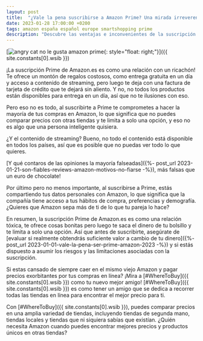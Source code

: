```yaml
---
layout: post
title:  "¿Vale la pena suscribirse a Amazon Prime? Una mirada irreverente, irónica y crítica"
date: 2023-01-28 17:00:00 +0200
tags: amazon españa español europe smartshopping prime
description: "Descubre las ventajas e inconvenientes de la suscripción Amazon Prime en España. Una mirada crítica y irónica sobre la entrega gratuita, el contenido de streaming y el costo de la suscripción."
---
```


[![angry cat no le gusta amazon prime](https://i.imgur.com/KipTeCcm.png){: style="float: right;"}]({{ site.constants[0].wsib }})

¡La suscripción Prime de Amazon.es es como una relación con un ricachón! Te ofrece un montón de regalos costosos, como entrega gratuita en un día y acceso a contenido de streaming, pero luego te deja con una factura de tarjeta de crédito que te dejará sin aliento. Y no, no todos los productos están disponibles para entrega en un día, así que no te ilusiones con eso.

Pero eso no es todo, al suscribirte a Prime te comprometes a hacer la mayoría de tus compras en Amazon, lo que significa que no puedes comparar precios con otras tiendas y te limita a solo una opción, y eso no es algo que una persona inteligente quisiera.

¿Y el contenido de streaming? Bueno, no todo el contenido está disponible en todos los países, así que es posible que no puedas ver todo lo que quieres.

[Y qué contaros de las opiniones la mayoría falseadas]({%- post_url 2023-01-21-son-fiables-reviews-amazon-motivos-no-fiarse -%}), más falsas que un euro de chocolate!

Por último pero no menos importante, al suscribirse a Prime, estás compartiendo tus datos personales con Amazon, lo que significa que la compañía tiene acceso a tus hábitos de compra, preferencias y demografía. ¿Quieres que Amazon sepa más de ti de lo que tu pareja lo hace?

En resumen, la suscripción Prime de Amazon.es es como una relación tóxica, te ofrece cosas bonitas pero luego te saca el dinero de tu bolsillo y te limita a solo una opción. Así que antes de suscribirte, asegúrate de [evaluar si realmente obtendrás suficiente valor a cambio de tu dinero]({%- post_url 2023-01-01-vale-la-pena-ser-prime-amazon-2023 -%}) y si estás dispuesto a asumir los riesgos y las limitaciones asociadas con la suscripción.

Si estas cansado de siempre caer en el mismo viejo Amazon y pagar precios exorbitantes por tus compras en línea? ¡Mira a [#WhereToBuy]({{ site.constants[0].wsib }}) como tu nuevo mejor amigo! [#WhereToBuy]({{ site.constants[0].wsib }}) es como tener un amigo que se dedica a recorrer todas las tiendas en línea para encontrar el mejor precio para ti.

Con [#WhereToBuy]({{ site.constants[0].wsib }}), puedes comparar precios en una amplia variedad de tiendas, incluyendo tiendas de segunda mano, tiendas locales y tiendas que ni siquiera sabías que existían. ¿Quién necesita Amazon cuando puedes encontrar mejores precios y productos únicos en otras tiendas?
